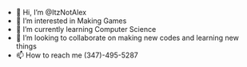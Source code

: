 - 👋 Hi, I’m @ItzNotAlex
- 👀 I’m interested in Making Games
- 🌱 I’m currently learning Computer Science
- 💞️ I’m looking to collaborate on making new codes and learning new things
- 📫 How to reach me (347)-495-5287

<!---
ItzNotAlex/ItzNotAlex is a ✨ special ✨ repository because its `README.md` (this file) appears on your GitHub profile.
You can click the Preview link to take a look at your changes.
--->
